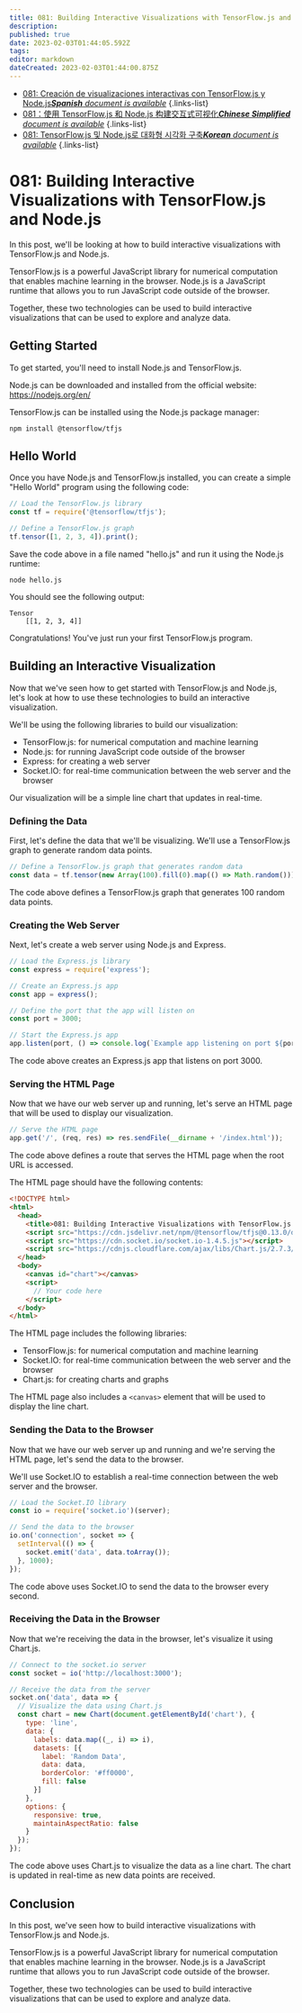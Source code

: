 ```yaml
---
title: 081: Building Interactive Visualizations with TensorFlow.js and Node.js
description: 
published: true
date: 2023-02-03T01:44:05.592Z
tags: 
editor: markdown
dateCreated: 2023-02-03T01:44:00.875Z
---
```


- [081: Creación de visualizaciones interactivas con TensorFlow.js y Node.js***Spanish** document is available*](/es/Knowledge-base/TensorFlow-js/Learning/081-building-interactive-visualizations-with-tensorflow-js-and-node-js)
{.links-list}
- [081：使用 TensorFlow.js 和 Node.js 构建交互式可视化***Chinese Simplified** document is available*](/zh/Knowledge-base/TensorFlow-js/Learning/081-building-interactive-visualizations-with-tensorflow-js-and-node-js)
{.links-list}
- [081: TensorFlow.js 및 Node.js로 대화형 시각화 구축***Korean** document is available*](/ko/Knowledge-base/TensorFlow-js/Learning/081-building-interactive-visualizations-with-tensorflow-js-and-node-js)
{.links-list}


# 081: Building Interactive Visualizations with TensorFlow.js and Node.js

In this post, we'll be looking at how to build interactive visualizations with TensorFlow.js and Node.js.

TensorFlow.js is a powerful JavaScript library for numerical computation that enables machine learning in the browser. Node.js is a JavaScript runtime that allows you to run JavaScript code outside of the browser.

Together, these two technologies can be used to build interactive visualizations that can be used to explore and analyze data.

## Getting Started

To get started, you'll need to install Node.js and TensorFlow.js.

Node.js can be downloaded and installed from the official website: https://nodejs.org/en/

TensorFlow.js can be installed using the Node.js package manager:

```
npm install @tensorflow/tfjs
```

## Hello World

Once you have Node.js and TensorFlow.js installed, you can create a simple "Hello World" program using the following code:

```javascript
// Load the TensorFlow.js library
const tf = require('@tensorflow/tfjs');

// Define a TensorFlow.js graph
tf.tensor([1, 2, 3, 4]).print();
```

Save the code above in a file named "hello.js" and run it using the Node.js runtime:

```
node hello.js
```

You should see the following output:

```
Tensor
    [[1, 2, 3, 4]]
```

 Congratulations! You've just run your first TensorFlow.js program.

## Building an Interactive Visualization

Now that we've seen how to get started with TensorFlow.js and Node.js, let's look at how to use these technologies to build an interactive visualization.

We'll be using the following libraries to build our visualization:

- TensorFlow.js: for numerical computation and machine learning
- Node.js: for running JavaScript code outside of the browser
- Express: for creating a web server
- Socket.IO: for real-time communication between the web server and the browser

Our visualization will be a simple line chart that updates in real-time.

### Defining the Data

First, let's define the data that we'll be visualizing. We'll use a TensorFlow.js graph to generate random data points.

```javascript
// Define a TensorFlow.js graph that generates random data
const data = tf.tensor(new Array(100).fill(0).map(() => Math.random()));
```

The code above defines a TensorFlow.js graph that generates 100 random data points.

### Creating the Web Server

Next, let's create a web server using Node.js and Express.

```javascript
// Load the Express.js library
const express = require('express');

// Create an Express.js app
const app = express();

// Define the port that the app will listen on
const port = 3000;

// Start the Express.js app
app.listen(port, () => console.log(`Example app listening on port ${port}!`));
```

The code above creates an Express.js app that listens on port 3000.

### Serving the HTML Page

Now that we have our web server up and running, let's serve an HTML page that will be used to display our visualization.

```javascript
// Serve the HTML page
app.get('/', (req, res) => res.sendFile(__dirname + '/index.html'));
```

The code above defines a route that serves the HTML page when the root URL is accessed.

The HTML page should have the following contents:

```html
<!DOCTYPE html>
<html>
  <head>
    <title>081: Building Interactive Visualizations with TensorFlow.js and Node.js</title>
    <script src="https://cdn.jsdelivr.net/npm/@tensorflow/tfjs@0.13.0/dist/tf.min.js"></script>
    <script src="https://cdn.socket.io/socket.io-1.4.5.js"></script>
    <script src="https://cdnjs.cloudflare.com/ajax/libs/Chart.js/2.7.3/Chart.min.js"></script>
  </head>
  <body>
    <canvas id="chart"></canvas>
    <script>
      // Your code here
    </script>
  </body>
</html>
```

The HTML page includes the following libraries:

- TensorFlow.js: for numerical computation and machine learning
- Socket.IO: for real-time communication between the web server and the browser
- Chart.js: for creating charts and graphs

The HTML page also includes a ```<canvas>``` element that will be used to display the line chart.

### Sending the Data to the Browser

Now that we have our web server up and running and we're serving the HTML page, let's send the data to the browser.

We'll use Socket.IO to establish a real-time connection between the web server and the browser.

```javascript
// Load the Socket.IO library
const io = require('socket.io')(server);

// Send the data to the browser
io.on('connection', socket => {
  setInterval(() => {
    socket.emit('data', data.toArray());
  }, 1000);
});
```

The code above uses Socket.IO to send the data to the browser every second.

### Receiving the Data in the Browser

Now that we're receiving the data in the browser, let's visualize it using Chart.js.

```javascript
// Connect to the socket.io server
const socket = io('http://localhost:3000');

// Receive the data from the server
socket.on('data', data => {
  // Visualize the data using Chart.js
  const chart = new Chart(document.getElementById('chart'), {
    type: 'line',
    data: {
      labels: data.map((_, i) => i),
      datasets: [{
        label: 'Random Data',
        data: data,
        borderColor: '#ff0000',
        fill: false
      }]
    },
    options: {
      responsive: true,
      maintainAspectRatio: false
    }
  });
});
```

The code above uses Chart.js to visualize the data as a line chart. The chart is updated in real-time as new data points are received.

## Conclusion

In this post, we've seen how to build interactive visualizations with TensorFlow.js and Node.js.

TensorFlow.js is a powerful JavaScript library for numerical computation that enables machine learning in the browser. Node.js is a JavaScript runtime that allows you to run JavaScript code outside of the browser.

Together, these two technologies can be used to build interactive visualizations that can be used to explore and analyze data.
